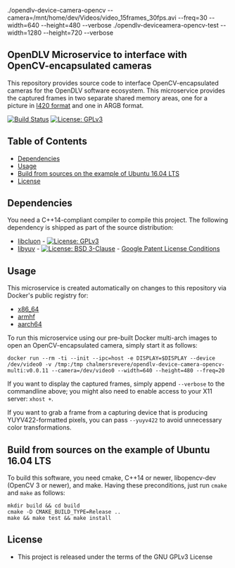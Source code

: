 ./opendlv-device-camera-opencv --camera=/mnt/home/dev/Videos/video_15frames_30fps.avi --freq=30 --width=640 --height=480 --verbose
./opendlv-deviceamera-opencv-test --width=1280 --height=720 --verbose

## OpenDLV Microservice to interface with OpenCV-encapsulated cameras

This repository provides source code to interface OpenCV-encapsulated cameras
for the OpenDLV software ecosystem. This microservice provides the captured frames
in two separate shared memory areas, one for a picture in [I420 format](https://wiki.videolan.org/YUV/#I420)
and one in ARGB format.

[![Build Status](https://travis-ci.org/chalmers-revere/opendlv-device-camera-opencv.svg?branch=master)](https://travis-ci.org/chalmers-revere/opendlv-device-camera-opencv) [![License: GPLv3](https://img.shields.io/badge/license-GPL--3-blue.svg
)](https://www.gnu.org/licenses/gpl-3.0.txt)


## Table of Contents
* [Dependencies](#dependencies)
* [Usage](#usage)
* [Build from sources on the example of Ubuntu 16.04 LTS](#build-from-sources-on-the-example-of-ubuntu-1604-lts)
* [License](#license)


## Dependencies
You need a C++14-compliant compiler to compile this project. The following
dependency is shipped as part of the source distribution:

* [libcluon](https://github.com/chrberger/libcluon) - [![License: GPLv3](https://img.shields.io/badge/license-GPL--3-blue.svg
)](https://www.gnu.org/licenses/gpl-3.0.txt)
* [libyuv](https://chromium.googlesource.com/libyuv/libyuv/+/master) - [![License: BSD 3-Clause](https://img.shields.io/badge/License-BSD%203--Clause-blue.svg)](https://opensource.org/licenses/BSD-3-Clause) - [Google Patent License Conditions](https://chromium.googlesource.com/libyuv/libyuv/+/master/PATENTS)


## Usage
This microservice is created automatically on changes to this repository via Docker's public registry for:
* [x86_64](https://hub.docker.com/r/chalmersrevere/opendlv-device-camera-opencv-amd64/tags/)
* [armhf](https://hub.docker.com/r/chalmersrevere/opendlv-device-camera-opencv-armhf/tags/)
* [aarch64](https://hub.docker.com/r/chalmersrevere/opendlv-device-camera-opencv-aarch64/tags/)

To run this microservice using our pre-built Docker multi-arch images to open
an OpenCV-encapsulated camera, simply start it as follows:

```
docker run --rm -ti --init --ipc=host -e DISPLAY=$DISPLAY --device /dev/video0 -v /tmp:/tmp chalmersrevere/opendlv-device-camera-opencv-multi:v0.0.11 --camera=/dev/video0 --width=640 --height=480 --freq=20
```

If you want to display the captured frames, simply append `--verbose` to the
commandline above; you might also need to enable access to your X11 server: `xhost +`.

If you want to grab a frame from a capturing device that is producing YUYV422-formatted pixels,
you can pass `--yuyv422` to avoid unnecessary color transformations.

## Build from sources on the example of Ubuntu 16.04 LTS
To build this software, you need cmake, C++14 or newer, libopencv-dev
(OpenCV 3 or newer), and make. Having these preconditions, just run `cmake` and
`make` as follows:

```
mkdir build && cd build
cmake -D CMAKE_BUILD_TYPE=Release ..
make && make test && make install
```


## License

* This project is released under the terms of the GNU GPLv3 License

